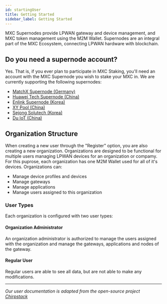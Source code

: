 ```yaml
---
id: startingUser
title: Getting Started
sidebar_label: Getting Started
---
```


MXC Supernodes provide LPWAN gateway and device management, and MXC token management using the M2M Wallet. Supernodes are an integral part of the MXC Ecosystem, connecting LPWAN hardware with blockchain.

## Do you need a supernode account?

Yes. That is, if you ever plan to participate in MXC Staking, you'll need an account with the MXC Supernode you wish to stake your MXC in. We are currently supporting the following supernodes:

- [MatchX Supernode (Germany)](https://lora.supernode.matchx.io)
- [Huawei Tech Supernode (China)](https://www.hunanhuaweikeji.com)
- [Enlink Supernode (Korea)](https://lora.rosanetworks.com)
- [XY Pool (China)](https://mxcxy.com)
- [Sejong Solutech (Korea)](https://k-supernode.com/)
- [Du IoT (China)](https://supernode.iot-ducapital.net/)

## Organization Structure

When creating a new user through the "Register" option, you are also creating a new organization. Organizations are designed to be functional for multiple users managing LPWAN devices for an organization or compamy. For this puprose, each organization has one M2M Wallet used for all of it's devices. Organizations can:

- Manage device profiles and devices
- Manage gateways
- Manage applications
- Manage users assigned to this organization

### User Types

Each organization is configured with two user types:

#### Organization Administrator

An organization administrator is authorized to manage the users assigned with the organization and manage the gateways, applications and nodes of the gateway.

#### Regular User

Regular users are able to see all data, but are not able to make any modifications.

---

_Our user documentation is adapted from the open-source project [Chirpstack](https://www.chirpstack.io/application-server/)_
